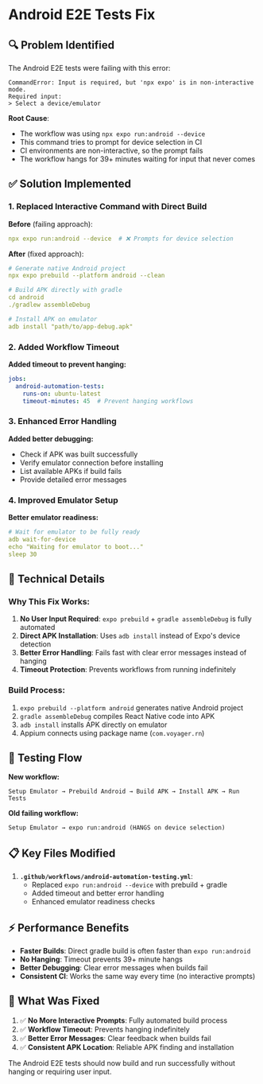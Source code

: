 # Android E2E Tests Fix

## 🔍 **Problem Identified**

The Android E2E tests were failing with this error:
```
CommandError: Input is required, but 'npx expo' is in non-interactive mode.
Required input:
> Select a device/emulator
```

**Root Cause**: 
- The workflow was using `npx expo run:android --device` 
- This command tries to prompt for device selection in CI
- CI environments are non-interactive, so the prompt fails
- The workflow hangs for 39+ minutes waiting for input that never comes

## ✅ **Solution Implemented**

### **1. Replaced Interactive Command with Direct Build**

**Before** (failing approach):
```yaml
npx expo run:android --device  # ❌ Prompts for device selection
```

**After** (fixed approach):
```yaml
# Generate native Android project
npx expo prebuild --platform android --clean

# Build APK directly with gradle
cd android
./gradlew assembleDebug

# Install APK on emulator
adb install "path/to/app-debug.apk"
```

### **2. Added Workflow Timeout**

**Added timeout to prevent hanging:**
```yaml
jobs:
  android-automation-tests:
    runs-on: ubuntu-latest
    timeout-minutes: 45  # Prevent hanging workflows
```

### **3. Enhanced Error Handling**

**Added better debugging:**
- Check if APK was built successfully
- Verify emulator connection before installing
- List available APKs if build fails
- Provide detailed error messages

### **4. Improved Emulator Setup**

**Better emulator readiness:**
```yaml
# Wait for emulator to be fully ready
adb wait-for-device
echo "Waiting for emulator to boot..."
sleep 30
```

## 🔧 **Technical Details**

### **Why This Fix Works:**

1. **No User Input Required**: `expo prebuild` + `gradle assembleDebug` is fully automated
2. **Direct APK Installation**: Uses `adb install` instead of Expo's device detection
3. **Better Error Handling**: Fails fast with clear error messages instead of hanging
4. **Timeout Protection**: Prevents workflows from running indefinitely

### **Build Process:**

1. `expo prebuild --platform android` generates native Android project
2. `gradle assembleDebug` compiles React Native code into APK
3. `adb install` installs APK directly on emulator
4. Appium connects using package name (`com.voyager.rn`)

## 🧪 **Testing Flow**

**New workflow:**
```
Setup Emulator → Prebuild Android → Build APK → Install APK → Run Tests
```

**Old failing workflow:**
```
Setup Emulator → expo run:android (HANGS on device selection)
```

## 📋 **Key Files Modified**

1. **`.github/workflows/android-automation-testing.yml`**:
   - Replaced `expo run:android --device` with prebuild + gradle
   - Added timeout and better error handling
   - Enhanced emulator readiness checks

## ⚡ **Performance Benefits**

- **Faster Builds**: Direct gradle build is often faster than `expo run:android`
- **No Hanging**: Timeout prevents 39+ minute hangs
- **Better Debugging**: Clear error messages when builds fail
- **Consistent CI**: Works the same way every time (no interactive prompts)

## 🚨 **What Was Fixed**

1. ✅ **No More Interactive Prompts**: Fully automated build process
2. ✅ **Workflow Timeout**: Prevents hanging indefinitely  
3. ✅ **Better Error Messages**: Clear feedback when builds fail
4. ✅ **Consistent APK Location**: Reliable APK finding and installation

The Android E2E tests should now build and run successfully without hanging or requiring user input.
